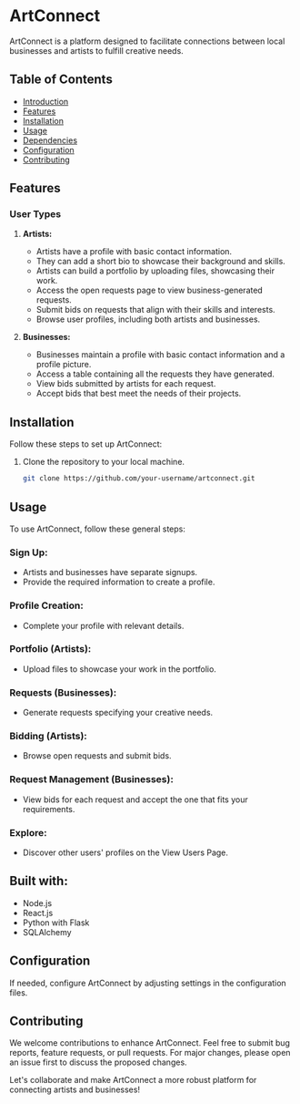 # ArtConnect

ArtConnect is a platform designed to facilitate connections between local businesses and artists to fulfill creative needs.

## Table of Contents

- [Introduction](#artconnect)
- [Features](#features)
- [Installation](#installation)
- [Usage](#usage)
- [Dependencies](#dependencies)
- [Configuration](#configuration)
- [Contributing](#contributing)

## Features

### User Types

1. **Artists:**
   - Artists have a profile with basic contact information.
   - They can add a short bio to showcase their background and skills.
   - Artists can build a portfolio by uploading files, showcasing their work.
   - Access the open requests page to view business-generated requests.
   - Submit bids on requests that align with their skills and interests.
   - Browse user profiles, including both artists and businesses.

2. **Businesses:**
   - Businesses maintain a profile with basic contact information and a profile picture.
   - Access a table containing all the requests they have generated.
   - View bids submitted by artists for each request.
   - Accept bids that best meet the needs of their projects.

## Installation

Follow these steps to set up ArtConnect:

1. Clone the repository to your local machine.
   ```bash
   git clone https://github.com/your-username/artconnect.git

## Usage

To use ArtConnect, follow these general steps:

### Sign Up:

- Artists and businesses have separate signups.
- Provide the required information to create a profile.

### Profile Creation:

- Complete your profile with relevant details.

### Portfolio (Artists):

- Upload files to showcase your work in the portfolio.

### Requests (Businesses):

- Generate requests specifying your creative needs.

### Bidding (Artists):

- Browse open requests and submit bids.

### Request Management (Businesses):

- View bids for each request and accept the one that fits your requirements.

### Explore:

- Discover other users' profiles on the View Users Page.

## Built with:

- Node.js
- React.js
- Python with Flask
- SQLAlchemy

## Configuration

If needed, configure ArtConnect by adjusting settings in the configuration files.

## Contributing

We welcome contributions to enhance ArtConnect. Feel free to submit bug reports, feature requests, or pull requests. For major changes, please open an issue first to discuss the proposed changes.

Let's collaborate and make ArtConnect a more robust platform for connecting artists and businesses!
